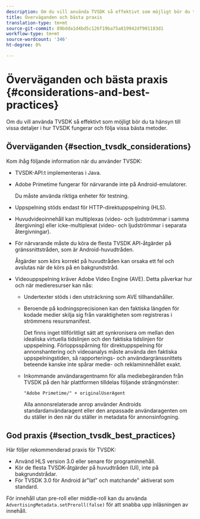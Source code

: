 ```yaml
---
description: Om du vill använda TVSDK så effektivt som möjligt bör du ta hänsyn till vissa detaljer i hur TVSDK fungerar och följa vissa bästa metoder.
title: Överväganden och bästa praxis
translation-type: tm+mt
source-git-commit: 89bdda1d4bd5c126f19ba75a819942df901183d1
workflow-type: tm+mt
source-wordcount: '346'
ht-degree: 0%

---
```



# Överväganden och bästa praxis {#considerations-and-best-practices}

Om du vill använda TVSDK så effektivt som möjligt bör du ta hänsyn till vissa detaljer i hur TVSDK fungerar och följa vissa bästa metoder.

## Överväganden {#section_tvsdk_considerations}

Kom ihåg följande information när du använder TVSDK:

* TVSDK-API:t implementeras i Java.
* Adobe Primetime fungerar för närvarande inte på Android-emulatorer.

   Du måste använda riktiga enheter för testning.
* Uppspelning stöds endast för HTTP-direktuppspelning (HLS).
* Huvudvideoinnehåll kan multiplexas (video- och ljudströmmar i samma återgivning) eller icke-multiplexat (video- och ljudströmmar i separata återgivningar).
* För närvarande måste du köra de flesta TVSDK API-åtgärder på gränssnittstråden, som är Android-huvudtråden.

   Åtgärder som körs korrekt på huvudtråden kan orsaka ett fel och avslutas när de körs på en bakgrundstråd.
* Videouppspelning kräver Adobe Video Engine (AVE). Detta påverkar hur och när medieresurser kan nås:

   * Undertexter stöds i den utsträckning som AVE tillhandahåller.
   * Beroende på kodningsprecisionen kan den faktiska längden för kodade medier skilja sig från varaktigheten som registreras i strömmens resursmanifest.

      Det finns inget tillförlitligt sätt att synkronisera om mellan den idealiska virtuella tidslinjen och den faktiska tidslinjen för uppspelning. Förloppsspårning för direktuppspelning för annonshantering och videoanalys måste använda den faktiska uppspelningstiden, så rapporterings- och användargränssnittets beteende kanske inte spårar medie- och reklaminnehållet exakt.
   * Inkommande användaragentnamn för alla mediebegäranden från TVSDK på den här plattformen tilldelas följande strängmönster:

      ```
      "Adobe Primetime/" + originalUserAgent
      ```

      Alla annonsrelaterade anrop använder Androids standardanvändaragent eller den anpassade användaragenten om du ställer in den när du ställer in metadata för annonsinfogning.

## God praxis {#section_tvsdk_best_practices}

Här följer rekommenderad praxis för TVSDK:

* Använd HLS version 3.0 eller senare för programinnehåll.
* Kör de flesta TVSDK-åtgärder på huvudtråden (UI), inte på bakgrundstrådar.
* För TVSDK 3.0 för Android är&quot;lat&quot; och matchande&quot; aktiverat som standard.

För innehåll utan pre-roll eller middle-roll kan du använda `AdvertisingMetadata.setPreroll(false)` för att snabba upp inläsningen av innehåll.